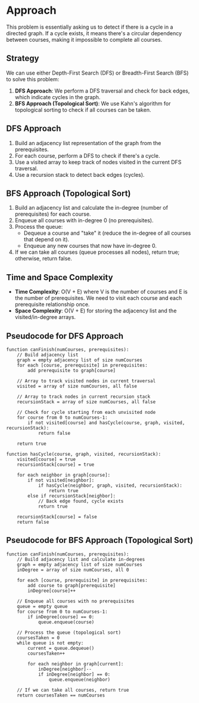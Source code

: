 # Approach

This problem is essentially asking us to detect if there is a cycle in a directed graph. If a cycle exists, it means there's a circular dependency between courses, making it impossible to complete all courses.

## Strategy
We can use either Depth-First Search (DFS) or Breadth-First Search (BFS) to solve this problem:

1. **DFS Approach**: We perform a DFS traversal and check for back edges, which indicate cycles in the graph.
2. **BFS Approach (Topological Sort)**: We use Kahn's algorithm for topological sorting to check if all courses can be taken.

## DFS Approach
1. Build an adjacency list representation of the graph from the prerequisites.
2. For each course, perform a DFS to check if there's a cycle.
3. Use a visited array to keep track of nodes visited in the current DFS traversal.
4. Use a recursion stack to detect back edges (cycles).

## BFS Approach (Topological Sort)
1. Build an adjacency list and calculate the in-degree (number of prerequisites) for each course.
2. Enqueue all courses with in-degree 0 (no prerequisites).
3. Process the queue:
   - Dequeue a course and "take" it (reduce the in-degree of all courses that depend on it).
   - Enqueue any new courses that now have in-degree 0.
4. If we can take all courses (queue processes all nodes), return true; otherwise, return false.

## Time and Space Complexity
- **Time Complexity**: O(V + E) where V is the number of courses and E is the number of prerequisites. We need to visit each course and each prerequisite relationship once.
- **Space Complexity**: O(V + E) for storing the adjacency list and the visited/in-degree arrays.

## Pseudocode for DFS Approach
```
function canFinish(numCourses, prerequisites):
    // Build adjacency list
    graph = empty adjacency list of size numCourses
    for each [course, prerequisite] in prerequisites:
        add prerequisite to graph[course]
    
    // Array to track visited nodes in current traversal
    visited = array of size numCourses, all false
    
    // Array to track nodes in current recursion stack
    recursionStack = array of size numCourses, all false
    
    // Check for cycle starting from each unvisited node
    for course from 0 to numCourses-1:
        if not visited[course] and hasCycle(course, graph, visited, recursionStack):
            return false
    
    return true

function hasCycle(course, graph, visited, recursionStack):
    visited[course] = true
    recursionStack[course] = true
    
    for each neighbor in graph[course]:
        if not visited[neighbor]:
            if hasCycle(neighbor, graph, visited, recursionStack):
                return true
        else if recursionStack[neighbor]:
            // Back edge found, cycle exists
            return true
    
    recursionStack[course] = false
    return false
```

## Pseudocode for BFS Approach (Topological Sort)
```
function canFinish(numCourses, prerequisites):
    // Build adjacency list and calculate in-degrees
    graph = empty adjacency list of size numCourses
    inDegree = array of size numCourses, all 0
    
    for each [course, prerequisite] in prerequisites:
        add course to graph[prerequisite]
        inDegree[course]++
    
    // Enqueue all courses with no prerequisites
    queue = empty queue
    for course from 0 to numCourses-1:
        if inDegree[course] == 0:
            queue.enqueue(course)
    
    // Process the queue (topological sort)
    coursesTaken = 0
    while queue is not empty:
        current = queue.dequeue()
        coursesTaken++
        
        for each neighbor in graph[current]:
            inDegree[neighbor]--
            if inDegree[neighbor] == 0:
                queue.enqueue(neighbor)
    
    // If we can take all courses, return true
    return coursesTaken == numCourses
```
